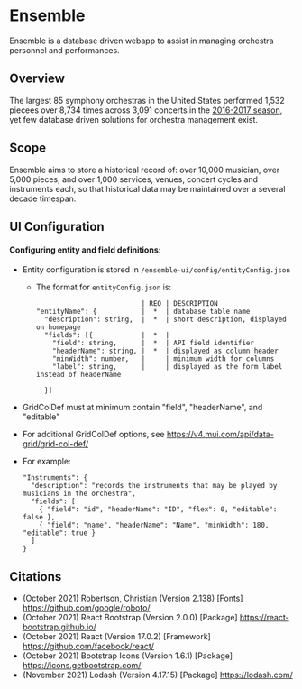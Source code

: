 # Ensemble
Ensemble is a database driven webapp to assist in managing orchestra personnel and performances.

## Overview
The largest 85 symphony orchestras in the United States performed 1,532 piecees over 8,734 times across 3,091 concerts in the [2016-2017 season](https://www.bsomusic.org/stories/the-data-behind-the-2016-2017-orchestra-season/), yet few database driven solutions for orchestra management exist.

## Scope
Ensemble aims to store a historical record of: over 10,000 musician, over 5,000 pieces, and over 1,000 services, venues, concert cycles and instruments each, so that historical data may be maintained over a several decade timespan.

## UI Configuration
#### Configuring entity and field definitions:
- Entity configuration is stored in `/ensemble-ui/config/entityConfig.json`
  - The format for `entityConfig.json` is:
    ```
                              | REQ | DESCRIPTION
    "entityName": {           |  *  | database table name
      "description": string,  |  *  | short description, displayed on homepage
      "fields": [{            |  *  | 
        "field": string,      |  *  | API field identifier
        "headerName": string, |  *  | displayed as column header
        "minWidth": number,   |     | minimum width for columns
        "label": string,      |     | displayed as the form label instead of headerName
      
      }]
    ```                 

- GridColDef must at minimum contain "field", "headerName", and "editable"
- For additional GridColDef options, see https://v4.mui.com/api/data-grid/grid-col-def/
- For example:
  ```
  "Instruments": {
    "description": "records the instruments that may be played by musicians in the orchestra",
    "fields": [
      { "field": "id", "headerName": "ID", "flex": 0, "editable": false },
      { "field": "name", "headerName": "Name", "minWidth": 180, "editable": true }
    ]
  }
  ```


## Citations
- (October 2021) Robertson, Christian (Version 2.138) [Fonts] https://github.com/google/roboto/
- (October 2021) React Bootstrap (Version 2.0.0) [Package] https://react-bootstrap.github.io/
- (October 2021) React (Version 17.0.2) [Framework] https://github.com/facebook/react/
- (October 2021) Bootstrap Icons (Version 1.6.1) [Package] https://icons.getbootstrap.com/
- (November 2021) Lodash (Version 4.17.15) [Package] https://lodash.com/

